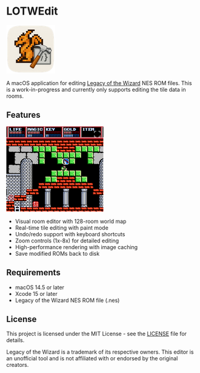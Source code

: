 # LOTWEdit

![App icon](LOTWEdit/LOTWEdit/Assets.xcassets/AppIcon.appiconset/icon_128x128_1x.png)

A macOS application for editing [Legacy of the Wizard](https://en.wikipedia.org/wiki/Legacy_of_the_Wizard) NES ROM files. This is a work-in-progress and currently only supports editing the tile data in rooms.

## Features

![Legacy of the Wizard NES screenshot](img/screenshot.png)

- Visual room editor with 128-room world map
- Real-time tile editing with paint mode
- Undo/redo support with keyboard shortcuts
- Zoom controls (1x-8x) for detailed editing
- High-performance rendering with image caching
- Save modified ROMs back to disk


## Requirements

- macOS 14.5 or later
- Xcode 15 or later
- Legacy of the Wizard NES ROM file (.nes)

## License

This project is licensed under the MIT License - see the [LICENSE](LICENSE) file for details.

Legacy of the Wizard is a trademark of its respective owners. This editor is an unofficial tool and is not affiliated with or endorsed by the original creators.
